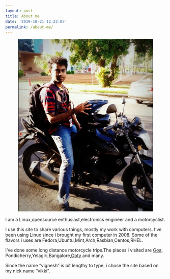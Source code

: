 ```yaml
---
layout: post
title: About me
date: '2019-10-21 12:22:05'
permalink: /about-me/
---
```


<figure class="kg-card kg-image-card"><img src="/content/images/2018/01/29572_10202050915854843_773242040_n.jpg" class="kg-image" alt="29572_10202050915854843_773242040_n"></figure><!--kg-card-end: image-->

I am a Linux,opensource enthusiast,electronics engineer and a motorcyclist.

I use this site to share various things, mostly my work with computers. I’ve been using Linux since i brought my first computer in 2008. Some of the flavors i uses are Fedora,Ubuntu,Mint,Arch,Rasbian,Centos,RHEL.

I’ve done some long distance motorcycle trips.The places i visited are [Goa](/bike-trip-to-goa/), Pondicherry,Yelagiri,Bangalore,[Ooty](/bike-trip-to-ooty/) and many.

Since the name “vignesh” is bit lengthy to type, i chose the site based on my nick name “vikki”.

